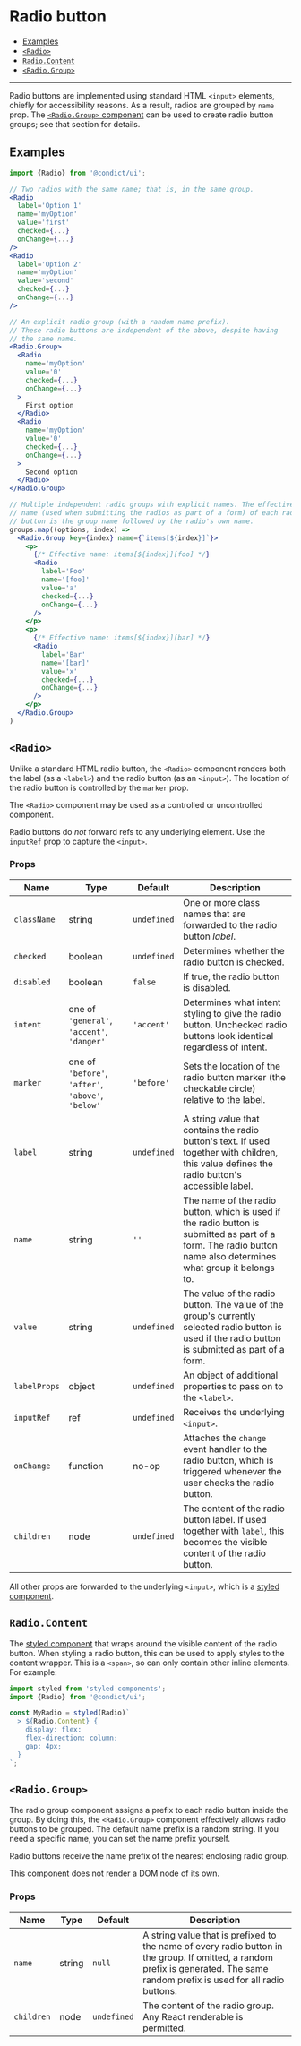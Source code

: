 # Radio button

* [Examples](#examples)
* [`<Radio>`](#radio)
* [`Radio.Content`](#radiocontent)
* [`<Radio.Group>`](#radiogroup)

---

Radio buttons are implemented using standard HTML `<input>` elements, chiefly for accessibility reasons. As a result, radios are grouped by `name` prop. The [`<Radio.Group>` component](#radiogroup) can be used to create radio button groups; see that section for details.

## Examples

```jsx
import {Radio} from '@condict/ui';

// Two radios with the same name; that is, in the same group.
<Radio
  label='Option 1'
  name='myOption'
  value='first'
  checked={...}
  onChange={...}
/>
<Radio
  label='Option 2'
  name='myOption'
  value='second'
  checked={...}
  onChange={...}
/>

// An explicit radio group (with a random name prefix).
// These radio buttons are independent of the above, despite having
// the same name.
<Radio.Group>
  <Radio
    name='myOption'
    value='0'
    checked={...}
    onChange={...}
  >
    First option
  </Radio>
  <Radio
    name='myOption'
    value='0'
    checked={...}
    onChange={...}
  >
    Second option
  </Radio>
</Radio.Group>

// Multiple independent radio groups with explicit names. The effective
// name (used when submitting the radios as part of a form) of each radio
// button is the group name followed by the radio's own name.
groups.map((options, index) =>
  <Radio.Group key={index} name={`items[${index}]`}>
    <p>
      {/* Effective name: items[${index}][foo] */}
      <Radio
        label='Foo'
        name='[foo]'
        value='a'
        checked={...}
        onChange={...}
      />
    </p>
    <p>
      {/* Effective name: items[${index}][bar] */}
      <Radio
        label='Bar'
        name='[bar]'
        value='x'
        checked={...}
        onChange={...}
      />
    </p>
  </Radio.Group>
)
```

## `<Radio>`

Unlike a standard HTML radio button, the `<Radio>` component renders both the label (as a `<label>`) and the radio button (as an `<input>`). The location of the radio button is controlled by the `marker` prop.

The `<Radio>` component may be used as a controlled or uncontrolled component.

Radio buttons do _not_ forward refs to any underlying element. Use the `inputRef` prop to capture the `<input>`.

### Props

| Name | Type | Default | Description |
| --- | --- | --- | --- |
| `className` | string | `undefined` | One or more class names that are forwarded to the radio button _label_. |
| `checked` | boolean | `undefined` | Determines whether the radio button is checked. |
| `disabled` | boolean | `false` | If true, the radio button is disabled. |
| `intent` | one of `'general'`, `'accent'`, `'danger'` | `'accent'` | Determines what intent styling to give the radio button. Unchecked radio buttons look identical regardless of intent. |
| `marker` | one of `'before'`, `'after'`, `'above'`, `'below'` | `'before'` | Sets the location of the radio button marker (the checkable circle) relative to the label. |
| `label` | string | `undefined` | A string value that contains the radio button's text. If used together with children, this value defines the radio button's accessible label. |
| `name` | string | `''` | The name of the radio button, which is used if the radio button is submitted as part of a form. The radio button name also determines what group it belongs to. |
| `value` | string | `undefined` | The value of the radio button. The value of the group's currently selected radio button is used if the radio button is submitted as part of a form. |
| `labelProps` | object | `undefined` | An object of additional properties to pass on to the `<label>`. |
| `inputRef` | ref | `undefined` | Receives the underlying `<input>`. |
| `onChange` | function | no-op | Attaches the `change` event handler to the radio button, which is triggered whenever the user checks the radio button. |
| `children` | node | `undefined` | The content of the radio button label. If used together with `label`, this becomes the visible content of the radio button. |

All other props are forwarded to the underlying `<input>`, which is a [styled component][styled-components].

## `Radio.Content`

The [styled component][styled-components] that wraps around the visible content of the radio button. When styling a radio button, this can be used to apply styles to the content wrapper. This is a `<span>`, so can only contain other inline elements. For example:

```jsx
import styled from 'styled-components';
import {Radio} from '@condict/ui';

const MyRadio = styled(Radio)`
  > ${Radio.Content} {
    display: flex:
    flex-direction: column;
    gap: 4px;
  }
`;
```

## `<Radio.Group>`

The radio group component assigns a prefix to each radio button inside the group. By doing this, the `<Radio.Group>` component effectively allows radio buttons to be grouped. The default name prefix is a random string. If you need a specific name, you can set the name prefix yourself.

Radio buttons receive the name prefix of the nearest enclosing radio group.

This component does not render a DOM node of its own.

### Props

| Name | Type | Default | Description |
| --- | --- | --- | --- |
| `name` | string | `null` | A string value that is prefixed to the name of every radio button in the group. If omitted, a random prefix is generated. The same random prefix is used for all radio buttons. |
| `children` | node | `undefined` | The content of the radio group. Any React renderable is permitted. |

[styled-components]: https://www.styled-components.com/
